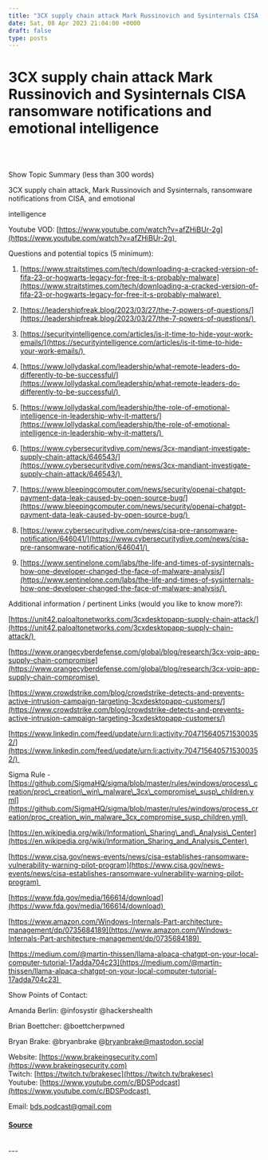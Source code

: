 ```yaml
---
title: "3CX supply chain attack Mark Russinovich and Sysinternals CISA ransomware notifications and emotional intelligence"
date: Sat, 08 Apr 2023 21:04:00 +0000
draft: false
type: posts
---
```

# 3CX supply chain attack Mark Russinovich and Sysinternals CISA ransomware notifications and emotional intelligence

<br/>

<br/>
 

Show Topic Summary (less than 300 words)

3CX supply chain attack, Mark Russinovich and Sysinternals, ransomware notifications from CISA, and emotional

intelligence

Youtube VOD: [https://www.youtube.com/watch?v=afZHiBUr-2g](https://www.youtube.com/watch?v=afZHiBUr-2g) 

 

Questions and potential topics (5 minimum):

1.  [https://www.straitstimes.com/tech/downloading-a-cracked-version-of-fifa-23-or-hogwarts-legacy-for-free-it-s-probably-malware](https://www.straitstimes.com/tech/downloading-a-cracked-version-of-fifa-23-or-hogwarts-legacy-for-free-it-s-probably-malware) 
    

2.  [https://leadershipfreak.blog/2023/03/27/the-7-powers-of-questions/](https://leadershipfreak.blog/2023/03/27/the-7-powers-of-questions/) 
    

3.  [https://securityintelligence.com/articles/is-it-time-to-hide-your-work-emails/](https://securityintelligence.com/articles/is-it-time-to-hide-your-work-emails/) 
    

4.  [https://www.lollydaskal.com/leadership/what-remote-leaders-do-differently-to-be-successful/](https://www.lollydaskal.com/leadership/what-remote-leaders-do-differently-to-be-successful/) 
    

5.  [https://www.lollydaskal.com/leadership/the-role-of-emotional-intelligence-in-leadership-why-it-matters/](https://www.lollydaskal.com/leadership/the-role-of-emotional-intelligence-in-leadership-why-it-matters/) 
    

6.  [https://www.cybersecuritydive.com/news/3cx-mandiant-investigate-supply-chain-attack/646543/](https://www.cybersecuritydive.com/news/3cx-mandiant-investigate-supply-chain-attack/646543/) 
    

7.  [https://www.bleepingcomputer.com/news/security/openai-chatgpt-payment-data-leak-caused-by-open-source-bug/](https://www.bleepingcomputer.com/news/security/openai-chatgpt-payment-data-leak-caused-by-open-source-bug/) 
    

8.  [https://www.cybersecuritydive.com/news/cisa-pre-ransomware-notification/646041/](https://www.cybersecuritydive.com/news/cisa-pre-ransomware-notification/646041/) 
    

9.  [https://www.sentinelone.com/labs/the-life-and-times-of-sysinternals-how-one-developer-changed-the-face-of-malware-analysis/](https://www.sentinelone.com/labs/the-life-and-times-of-sysinternals-how-one-developer-changed-the-face-of-malware-analysis/) 
    

Additional information / pertinent Links (would you like to know more?):

[https://unit42.paloaltonetworks.com/3cxdesktopapp-supply-chain-attack/](https://unit42.paloaltonetworks.com/3cxdesktopapp-supply-chain-attack/) 

[https://www.orangecyberdefense.com/global/blog/research/3cx-voip-app-supply-chain-compromise](https://www.orangecyberdefense.com/global/blog/research/3cx-voip-app-supply-chain-compromise) 

[https://www.crowdstrike.com/blog/crowdstrike-detects-and-prevents-active-intrusion-campaign-targeting-3cxdesktopapp-customers/](https://www.crowdstrike.com/blog/crowdstrike-detects-and-prevents-active-intrusion-campaign-targeting-3cxdesktopapp-customers/)

[https://www.linkedin.com/feed/update/urn:li:activity:7047156405715300352/](https://www.linkedin.com/feed/update/urn:li:activity:7047156405715300352/) 

Sigma Rule - [https://github.com/SigmaHQ/sigma/blob/master/rules/windows/process\_creation/proc\_creation\_win\_malware\_3cx\_compromise\_susp\_children.yml](https://github.com/SigmaHQ/sigma/blob/master/rules/windows/process_creation/proc_creation_win_malware_3cx_compromise_susp_children.yml) 

[https://en.wikipedia.org/wiki/Information\_Sharing\_and\_Analysis\_Center](https://en.wikipedia.org/wiki/Information_Sharing_and_Analysis_Center) 

[https://www.cisa.gov/news-events/news/cisa-establishes-ransomware-vulnerability-warning-pilot-program](https://www.cisa.gov/news-events/news/cisa-establishes-ransomware-vulnerability-warning-pilot-program) 

[https://www.fda.gov/media/166614/download](https://www.fda.gov/media/166614/download) 

[https://www.amazon.com/Windows-Internals-Part-architecture-management/dp/0735684189](https://www.amazon.com/Windows-Internals-Part-architecture-management/dp/0735684189) 

[https://medium.com/@martin-thissen/llama-alpaca-chatgpt-on-your-local-computer-tutorial-17adda704c23](https://medium.com/@martin-thissen/llama-alpaca-chatgpt-on-your-local-computer-tutorial-17adda704c23) 

Show Points of Contact:

Amanda Berlin: @infosystir @hackershealth 

Brian Boettcher: @boettcherpwned

Bryan Brake: @bryanbrake @bryanbrake@mastodon.social

Website: [https://www.brakeingsecurity.com](https://www.brakeingsecurity.com)  
Twitch: [https://twitch.tv/brakesec](https://twitch.tv/brakesec)  
Youtube: [https://www.youtube.com/c/BDSPodcast](https://www.youtube.com/c/BDSPodcast) 

Email: [bds.podcast@gmail.com](mailto:bds.podcast@gmail.com)

#### [Source](http://brakeingsecurity.com/3cx-supply-chain-attack-mark-russinovich-and-sysinternals-cisa-ransomware-notifications-and-emotional-intelligence)

<br/>
---
